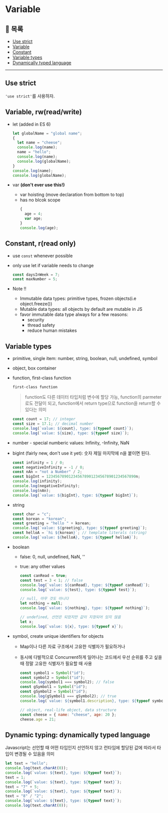 # Variable

## 📖 목록

- [Use strict](#use-strict)
- [Variable](#variable-rwreadwrite)
- [Constant](#constant-rread-only)
- [Variable types](#variable-types)
- [Dynamically typed language](#dynamic-typing-dynamically-typed-language)

---

## Use strict

`'use strict'`를 사용하자.

## Variable, rw(read/write)

- let (added in ES 6)

  ```js
  let globalName = "global name";
  {
    let name = "cheese";
    console.log(name);
    name = "hello";
    console.log(name);
    console.log(globalName);
  }
  console.log(name);
  console.log(globalName);
  ```

- var **(don't ever use this!)**
  - var hoisting (move declaration from bottom to top)
  - has no blcok scope
    ```js
    {
      age = 4;
      var age;
    }
    console.log(age);
    ```

## Constant, r(read only)

- use `const` whenever possible
- only use let if variable needs to change

  ```js
  const daysInWeek = 7;
  const maxNumber = 5;
  ```

- Note !!
  - Immutable data types: primitive types, frozen objects(i.e object.freeze())
  - Mutable data types: all objects by default are mutable in JS
  - favor immutable data type always for a few reasons:
    - security
    - thread safety
    - reduce human mistakes

## Variable types

- primitive, single item: number, string, boolean, null, undefined, symbol
- object, box container
- function, first-class function

  `first-class function`

  > function도 다른 데이터 타입처럼 변수에 할당 가능, function의 parmeter로도 전달이 되고, function에서 return type으로 function을 return할 수 있다는 의미

  ```js
  const count = 17; // integer
  const size = 17.1; // decimal number
  console.log(`value: ${count}, type: ${typeof count}`);
  console.log(`value: ${size}, type: ${typeof size}`);
  ```

- number - special numberic values: Infinity, -Infinity, NaN
- bigInt (fairly new, don't use it yet): 숫자 제일 마지막에 n을 붙이면 된다.

  ```js
  const infinity = 1 / 0;
  const negativeInfinity = -1 / 0;
  const nAn = "not a Number" / 2;
  const bigInt = 1234567890123456789012345678901234567890n;
  console.log(infinity);
  console.log(negativeInfinity);
  console.log(nAn);
  console.log(`value: ${bigInt}, type: ${typeof bigInt}`);
  ```

- string

  ```js
  const char = "c";
  const korean = "korean";
  const greeting = "hello " + korean;
  console.log(`value: ${greeting}, type: ${typeof greeting}`);
  const helloA = `hi ${korean}`; // template literals (string)
  console.log(`value: ${helloA}, type: ${typeof helloA}`);
  ```

- boolean

  - false: 0, null, undefined, NaN, ''
  - true: any other values

    ```js
    const canRead = true;
    const test = 3 < 1; // false
    console.log(`value: ${canRead}, type: ${typeof canRead}`);
    console.log(`value: ${test}, type: ${typeof test}`);

    // null, 아무 것도 아니다
    let nothing = null;
    console.log(`value: ${nothing}, type: ${typeof nothing}`);

    // undefined, 선언은 되었지만 값이 지정되어 있지 않음
    let x;
    console.log(`value: ${x}, type: ${typeof x}`);
    ```

- symbol, create unique identifiers for objects

  - Map이나 다른 자료 구조에서 고유한 식별자가 필요하거나
  - 동시에 다발적으로 Concurrent하게 일어나는 코드에서 우선 순위를 주고 싶을 때 정말 고유한 식별자가 필요할 때 사용

    ```js
    const symbol1 = Symbol("id");
    const symbol2 = Symbol("id");
    console.log(symbol1 === symbol2); // false
    const gSymbol1 = Symbol("id");
    const gSymbol2 = Symbol("id");
    console.log(gSymbol1 === gSymbol2); // true
    console.log(`value: ${symbol1.description}, type: ${typeof symbol1}`);

    // object, real-life object, data structure
    const cheese = { name: "cheese", age: 20 };
    cheese.age = 21;
    ```

## Dynamic typing: dynamically typed language

Javascript는 선언할 때 어떤 타입인지 선언하지 않고 런타임에 할당된 값에 따라서 타입이 변경될 수 있음을 의미

```js
let text = "hello";
console.log(text.charAt(0));
console.log(`value: ${text}, type: ${typeof text}`);
text = 1;
console.log(`value: ${text}, type: ${typeof text}`);
text = "7" + 5;
console.log(`value: ${text}, type: ${typeof text}`);
text = "8" / "2";
console.log(`value: ${text}, type: ${typeof text}`);
console.log(text.charAt(0));
```
